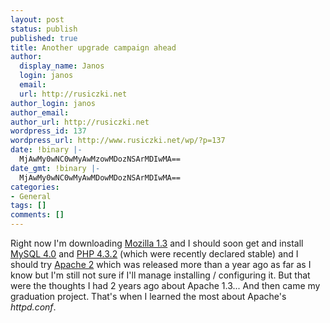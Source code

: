 ```yaml
---
layout: post
status: publish
published: true
title: Another upgrade campaign ahead
author:
  display_name: Janos
  login: janos
  email: 
  url: http://rusiczki.net
author_login: janos
author_email: 
author_url: http://rusiczki.net
wordpress_id: 137
wordpress_url: http://www.rusiczki.net/wp/?p=137
date: !binary |-
  MjAwMy0wNC0wMyAwMzowMDozNSArMDIwMA==
date_gmt: !binary |-
  MjAwMy0wNC0wMyAwMDowMDozNSArMDIwMA==
categories:
- General
tags: []
comments: []
---
```

<p>Right now I'm downloading <a href="http://www.mozilla.org" title="The B.E.S.T. Browser!">Mozilla 1.3</a> and I should soon get and install <a href="http://www.mysql.org">MySQL 4.0</a> and <a href="http://www.php.net">PHP 4.3.2</a> (which were recently declared stable) and I should try <a href="http://www.apache.org">Apache 2</a> which was released more than a year ago as far as I know but I'm still not sure if I'll manage installing / configuring it. But that were the thoughts I had 2 years ago about Apache 1.3... And then came my graduation project. That's when I learned the most about Apache's <i>httpd.conf</i>.</p>
